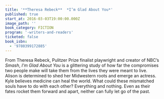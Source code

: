 ```yaml
---
title: '**Theresa Rebeck**  *I’m Glad About You*'
published: true
start_at: 2016-03-03T19:00:00.000Z
image_path: ''
book_category: FICTION
program: '-writers-and-readers'
ticketed: false
book_isbn:
  - '9780399172885'
---
```


From Theresa Rebeck, Pulitzer Prize finalist playwright and creator of NBC’s *Smash*, *I’m Glad About You* is a glittering study of how far the compromises two people make will take them from the lives they were meant to live. Alison is determined to shed her Midwestern roots and emerge an actress. Kyle believes medicine can heal the world. What could these mismatched souls have to do with each other? Everything and nothing. Even as their fates rocket them forward and apart, neither can fully let go of the past.